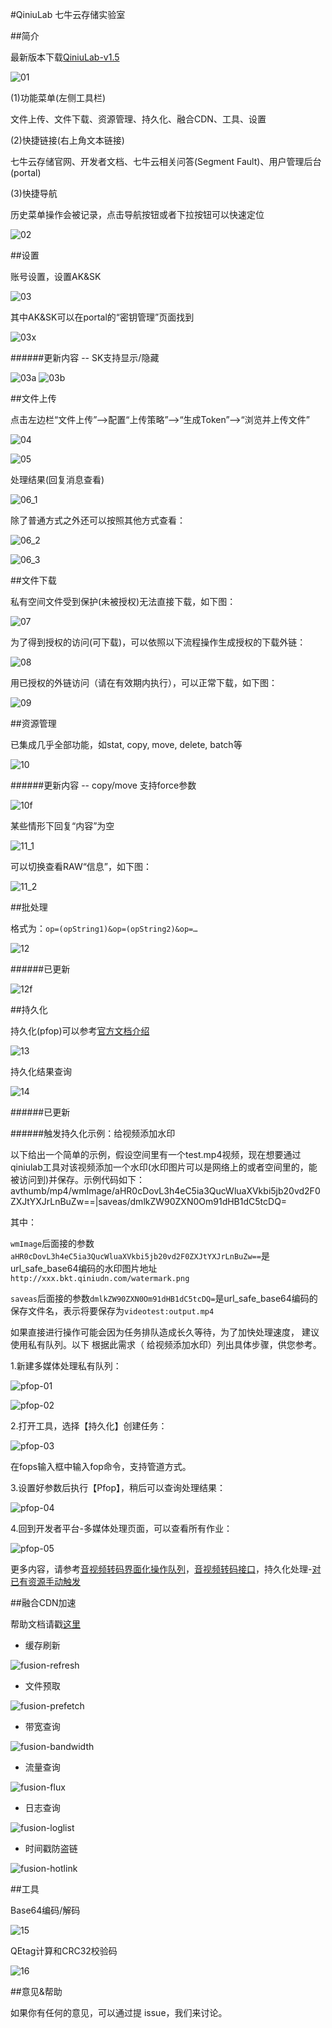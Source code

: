 #QiniuLab 七牛云存储实验室

##简介

最新版本下载[QiniuLab-v1.5](http://devtools.qiniu.com/QiniuLab-v1.5.zip)

![01](docs/imgs/fusion-00.png)

(1)功能菜单(左侧工具栏)

文件上传、文件下载、资源管理、持久化、融合CDN、工具、设置

(2)快捷链接(右上角文本链接)

七牛云存储官网、开发者文档、七牛云相关问答(Segment Fault)、用户管理后台(portal)

(3)快捷导航

历史菜单操作会被记录，点击导航按钮或者下拉按钮可以快速定位

![02](docs/imgs/02.png)

##设置

账号设置，设置AK&SK

![03](docs/imgs/03.png)

其中AK&SK可以在portal的“密钥管理”页面找到

![03x](docs/imgs/03x.png)

######更新内容 -- SK支持显示/隐藏

![03a](docs/imgs/03a.png)
![03b](docs/imgs/03b.png)

##文件上传

点击左边栏“文件上传”-->配置“上传策略”-->“生成Token”-->“浏览并上传文件”

![04](docs/imgs/04.png)

![05](docs/imgs/05.png)

处理结果(回复消息查看)

![06_1](docs/imgs/06_1.png)

除了普通方式之外还可以按照其他方式查看：

![06_2](docs/imgs/06_2.png)

![06_3](docs/imgs/06_3.png)

##文件下载

私有空间文件受到保护(未被授权)无法直接下载，如下图：

![07](docs/imgs/07.png)

为了得到授权的访问(可下载)，可以依照以下流程操作生成授权的下载外链：

![08](docs/imgs/08.png)

用已授权的外链访问（请在有效期内执行），可以正常下载，如下图：

![09](docs/imgs/09.png)

##资源管理

已集成几乎全部功能，如stat, copy, move, delete, batch等

![10](docs/imgs/10.png)

######更新内容 -- copy/move 支持force参数

![10f](docs/imgs/10f.png)

某些情形下回复“内容”为空

![11_1](docs/imgs/11_1.png)

可以切换查看RAW“信息”，如下图：

![11_2](docs/imgs/11_2.png)

##批处理

格式为：`op=(opString1)&op=(opString2)&op=…`

![12](docs/imgs/12.png)

######已更新

![12f](docs/imgs/12f.png)

##持久化

持久化(pfop)可以参考[官方文档介绍](http://developer.qiniu.com/article/index.html#fop-official)

![13](docs/imgs/13.png)

持久化结果查询

![14](docs/imgs/14.png)

######已更新

######触发持久化示例：给视频添加水印

以下给出一个简单的示例，假设空间里有一个test.mp4视频，现在想要通过qiniulab工具对该视频添加一个水印(水印图片可以是网络上的或者空间里的，能被访问到)并保存。示例代码如下：
	avthumb/mp4/wmImage/aHR0cDovL3h4eC5ia3QucWluaXVkbi5jb20vd2F0ZXJtYXJrLnBuZw==|saveas/dmlkZW90ZXN0Om91dHB1dC5tcDQ=

其中：

`wmImage`后面接的参数`aHR0cDovL3h4eC5ia3QucWluaXVkbi5jb20vd2F0ZXJtYXJrLnBuZw==`是url_safe_base64编码的水印图片地址`http://xxx.bkt.qiniudn.com/watermark.png`

`saveas`后面接的参数`dmlkZW90ZXN0Om91dHB1dC5tcDQ=`是url_safe_base64编码的保存文件名，表示将要保存为`videotest:output.mp4`

如果直接进行操作可能会因为任务排队造成长久等待，为了加快处理速度， 建议使用私有队列。以下
根据此需求（ 给视频添加水印）列出具体步骤，供您参考。

1.新建多媒体处理私有队列：

![pfop-01](docs/imgs/pfop-01.png)

![pfop-02](docs/imgs/pfop-02.png)

2.打开工具，选择【持久化】创建任务：

![pfop-03](docs/imgs/pfop-03.png)

在fops输入框中输入fop命令，支持管道方式。

3.设置好参数后执行【Pfop】，稍后可以查询处理结果：

![pfop-04](docs/imgs/pfop-04.png)

4.回到开发者平台-多媒体处理页面，可以查看所有作业：

![pfop-05](docs/imgs/pfop-05.png)

更多内容，请参考[音视频转码界面化操作队列](https://qiniu.kf5.com/hc/kb/article/147363/)，[音视频转码接口](http://developer.qiniu.com/code/v6/api/dora-api/av/#avthumb)，持久化处理-[对已有资源手动触发](http://developer.qiniu.com/article/developer/persistent-fop.html#pfop-existing-resource)

##融合CDN加速

帮助文档请戳[这里](http://developer.qiniu.com/article/index.html#fusion-api-handbook)

* 缓存刷新

![fusion-refresh](docs/imgs/fusion-refresh.png)

* 文件预取

![fusion-prefetch](docs/imgs/fusion-prefetch.png)

* 带宽查询

![fusion-bandwidth](docs/imgs/fusion-bandwidth.png)

* 流量查询

![fusion-flux](docs/imgs/fusion-flux.png)

* 日志查询

![fusion-loglist](docs/imgs/fusion-loglist.png)

* 时间戳防盗链

![fusion-hotlink](docs/imgs/fusion-hotlink.png)


##工具

Base64编码/解码

![15](docs/imgs/15.png)

QEtag计算和CRC32校验码

![16](docs/imgs/16.png)

##意见&帮助

如果你有任何的意见，可以通过提 issue，我们来讨论。
